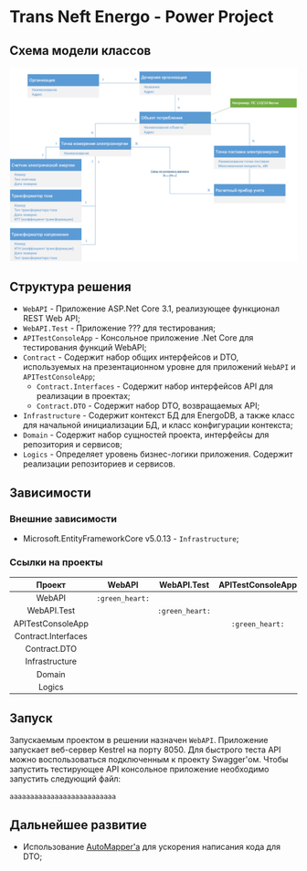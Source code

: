 Trans Neft Energo - Power Project
==============================

## Схема модели классов
![Схема модели](./assets/images/datascheme.png)

## Структура решения
+ `WebAPI` - Приложение ASP.Net Core 3.1, реализующее функционал REST Web API;
+ `WebAPI.Test` - Приложение ??? для тестирования;
+ `APITestConsoleApp` - Консольное приложение .Net Core для тестирования функций WebAPI;
+ `Contract` - Содержит набор общих интерфейсов и DTO, используемых на презентационном уровне для приложений `WebAPI` и `APITestConsoleApp`;
    + `Contract.Interfaces` - Содержит набор интерфейсов API для реализации в проектах;
    + `Contract.DTO` - Содержит набор DTO, возвращаемых API;
+ `Infrastructure` - Содержит контекст БД для EnergoDB, а также класс для начальной инициализации БД, и класс конфигурации контекста;
+ `Domain` - Содержит набор сущностей проекта, интерфейсы для репозитория и сервисов;
+ `Logics` - Определяет уровень бизнес-логики приложения. Содержит реализации репозиториев и сервисов.

## Зависимости

### Внешние зависимости

+ Microsoft.EntityFrameworkCore v5.0.13 - `Infrastructure`;


### Ссылки на проекты

| Проект | WebAPI | WebAPI.Test | APITestConsoleApp | Contract.Interfaces | Contract.DTO | Infrastructure | Domain | Logics |
| :---: | :---: | :---: | :---: | :---: | :---: | :---: | :---: | :---: |
| WebAPI | `:green_heart:` | | | | | | | |
| WebAPI.Test | | `:green_heart:` | | | | | | |
| APITestConsoleApp | | | `:green_heart:` | | | | | |
| Contract.Interfaces | | | | `:green_heart:` | | | | |
| Contract.DTO | | | | | `:green_heart:` | | | |
| Infrastructure | | | | | | `:green_heart:` | `:white_check_mark:` | |
| Domain | | | | | | `:white_check_mark:` | `:green_heart:` | |
| Logics | | | | | | | | `:green_heart:` |

## Запуск
Запускаемым проектом в решении назначен `WebAPI`. Приложение запускает веб-сервер Kestrel на порту 8050. Для быстрого теста API можно воспользоваться подключенным к проекту Swagger'ом. Чтобы запустить тестирующее API консольное приложение необходимо запустить следующий файл:

```(txt)
aaaaaaaaaaaaaaaaaaaaaaaaaa
```

## Дальнейшее развитие
+ Использование [AutoMapper'a](https://automapper.org/) для ускорения написания кода для DTO;